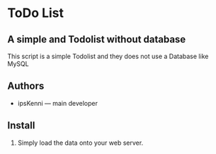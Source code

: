 # ToDo List
## A simple and Todolist without database

This script is a simple Todolist and they does not use a Database like MySQL

## Authors

  - ipsKenni — main developer

## Install

1. Simply load the data onto your web server.
